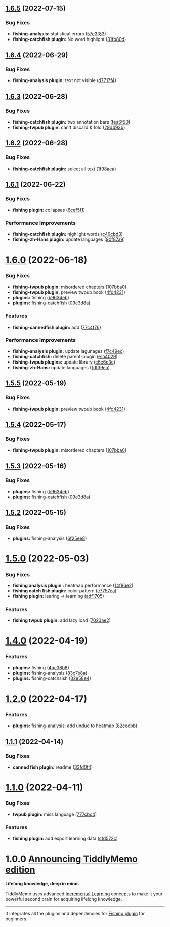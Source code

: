 ## [1.6.5](https://github.com/oflg/TiddlyMemo/compare/v1.6.4...v1.6.5) (2022-07-15)


### Bug Fixes

* **fishing-analysis:** statistical errors ([57e3f83](https://github.com/oflg/TiddlyMemo/commit/57e3f832f0747cdb96fcc90b1b1c154c753d9ef9))
* **fishing-catchfish plugin:** No word highlight ([31fb80d](https://github.com/oflg/TiddlyMemo/commit/31fb80d6a4f2ec0eb58ea2ac622e45e823379a4e))

## [1.6.4](https://github.com/oflg/TiddlyMemo/compare/v1.6.3...v1.6.4) (2022-06-29)


### Bug Fixes

* **fishing-analysis plugin:** text not visible ([d7717f4](https://github.com/oflg/TiddlyMemo/commit/d7717f475c4fc6f93e6272375a37a9d1ab1ad5c6))

## [1.6.3](https://github.com/oflg/TiddlyMemo/compare/v1.6.2...v1.6.3) (2022-06-28)


### Bug Fixes

* **fishing-catchfish plugin:** two annotation bars ([fea6f90](https://github.com/oflg/TiddlyMemo/commit/fea6f9034d6cc3066ce05307cffdcec85a6508bc))
* **fishing-twpub plugin:** can't discard & fold ([29d493b](https://github.com/oflg/TiddlyMemo/commit/29d493bbc86fb51c769db71444cbe9c39b380072))

## [1.6.2](https://github.com/oflg/TiddlyMemo/compare/v1.6.1...v1.6.2) (2022-06-28)


### Bug Fixes

* **fishing-catchfish plugin:** select all text ([1f98aea](https://github.com/oflg/TiddlyMemo/commit/1f98aeaf3956e6762df122a6675f5791d240765a))

## [1.6.1](https://github.com/oflg/TiddlyMemo/compare/v1.6.0...v1.6.1) (2022-06-22)


### Bug Fixes

* **fishing plugin:** collapses ([6cef5f1](https://github.com/oflg/TiddlyMemo/commit/6cef5f1f49b71b84b8904937c1a81f501fa62396))


### Performance Improvements

* **fishing-catchfish plugin:** highlight words ([c49cbd3](https://github.com/oflg/TiddlyMemo/commit/c49cbd300a2ae294b368d14aa9120bd53b8c1d3a))
* **fishing-zh-Hans plugin:** update languages ([90f87a9](https://github.com/oflg/TiddlyMemo/commit/90f87a955c596b22052c254a48b165acf8eb47d8))

# [1.6.0](https://github.com/oflg/TiddlyMemo/compare/v1.5.2...v1.6.0) (2022-06-18)


### Bug Fixes

* **fishing-twpub plugin:** misordered chapters ([107bba0](https://github.com/oflg/TiddlyMemo/commit/107bba05dbb3a6fa8a08b73d4ff7686ad92d0205))
* **fishing-twpub plugin:** preview twpub book ([4fd4231](https://github.com/oflg/TiddlyMemo/commit/4fd423148956755c276dbd5a321bd0c58ddac291))
* **plugins:** fishing ([b9634eb](https://github.com/oflg/TiddlyMemo/commit/b9634ebf3e9349ccd63a2afa8eddea11ada2a311))
* **plugins:** fishing-catchfish ([09e3d8a](https://github.com/oflg/TiddlyMemo/commit/09e3d8a351bae48cd7a6a0874787bcb50ad6ff92))


### Features

* **fishing-cannedfish plugin:** add ([77c4f76](https://github.com/oflg/TiddlyMemo/commit/77c4f76652ef442b59ac5f003490da8429b4a650))


### Performance Improvements

* **fishing-analysis plugin:** update lagunages ([f7c49ec](https://github.com/oflg/TiddlyMemo/commit/f7c49ec563c931f7822650c4fe71cb9429d9c3e9))
* **fishing-catchfish:** delete parent-plugin ([e1a4029](https://github.com/oflg/TiddlyMemo/commit/e1a4029afe3d94135561f8ed9f510bf07462b6ea))
* **fishing-twpub plugins:** update library ([c6e6e3c](https://github.com/oflg/TiddlyMemo/commit/c6e6e3cca37c1640cc8faab85ee4d5504f358ef7))
* **fishing-zh-Hans:** update languages ([1df39ea](https://github.com/oflg/TiddlyMemo/commit/1df39ea9524a793cfa3e9111624a80d55e421ba3))

## [1.5.5](https://github.com/oflg/TiddlyMemo/compare/v1.5.4...v1.5.5) (2022-05-19)

### Bug Fixes

* **fishing-twpub plugin:** preview twpub book ([4fd4231](https://github.com/oflg/TiddlyMemo/commit/4fd423148956755c276dbd5a321bd0c58ddac291))

## [1.5.4](https://github.com/oflg/TiddlyMemo/compare/v1.5.3...v1.5.4) (2022-05-17)


### Bug Fixes

* **fishing-twpub plugin:** misordered chapters ([107bba0](https://github.com/oflg/TiddlyMemo/commit/107bba05dbb3a6fa8a08b73d4ff7686ad92d0205))

## [1.5.3](https://github.com/oflg/TiddlyMemo/compare/v1.5.2...v1.5.3) (2022-05-16)


### Bug Fixes

* **plugins:** fishing ([b9634eb](https://github.com/oflg/TiddlyMemo/commit/b9634ebf3e9349ccd63a2afa8eddea11ada2a311))
* **plugins:** fishing-catchfish ([09e3d8a](https://github.com/oflg/TiddlyMemo/commit/09e3d8a351bae48cd7a6a0874787bcb50ad6ff92))

## [1.5.2](https://github.com/oflg/TiddlyMemo/compare/v1.5.1...v1.5.2) (2022-05-15)


### Bug Fixes

* **plugins:** fishing-analysis ([6f25ee8](https://github.com/oflg/TiddlyMemo/commit/6f25ee828ff45094f17dfccf8ade936791056e5f))

# [1.5.0](https://github.com/oflg/TiddlyMemo/compare/v1.4.0...v1.5.0) (2022-05-03)

### Bug Fixes

* **fishing analysis plugin :** heatmap performance ([14f86e2](https://github.com/oflg/TiddlyMemo/commit/14f86e215e27a479407f429ba438391d7798398e))
* **fishing catch fish plugin:** color pattern ([e7757ea](https://github.com/oflg/TiddlyMemo/commit/e7757ea73c09e547359f60eb30898afdf9a23ba6))
* **fishing plugin:** learing -> learning ([adf1705](https://github.com/oflg/TiddlyMemo/commit/adf17059bbdf5455a22f94a3fd4ba630a441a3b5))

### Features

* **fishing twpub plugin:** add lazy load ([7023ae2](https://github.com/oflg/TiddlyMemo/commit/7023ae2893b71e9687fb20929eba420e52dbf475))

# [1.4.0](https://github.com/oflg/TiddlyMemo/compare/v1.3.0...v1.4.0) (2022-04-19)


### Features

* **plugins:** fishing ([4bc38b8](https://github.com/oflg/TiddlyMemo/commit/4bc38b8c99dc3040d1d464f289c1107f3727a37c))
* **plugins:** fishing-analysis ([83c7e8a](https://github.com/oflg/TiddlyMemo/commit/83c7e8a4949f6196ee472e6eb4b3ff13be3e015a))
* **plugins:** fishing-catchsish ([32e58e4](https://github.com/oflg/TiddlyMemo/commit/32e58e433d72100eeeb2bb639579b6191eabd530))

# [1.2.0](https://github.com/oflg/TiddlyMemo/compare/v1.1.1...v1.2.0) (2022-04-17)


### Features

* **plugins:** fishing-analysis: add undue to heatmap ([82cecbb](https://github.com/oflg/TiddlyMemo/commit/82cecbb9c813654367fb135933bc9ee2d231ead9))

## [1.1.1](https://github.com/oflg/TiddlyMemo/compare/v1.1.0...v1.1.1) (2022-04-14)


### Bug Fixes

* **canned fish plugin:** readme ([33fd0f4](https://github.com/oflg/TiddlyMemo/commit/33fd0f4a4728f71ced5eec309779491720201f23))

# [1.1.0](https://github.com/oflg/TiddlyMemo/compare/v1.0.0...v1.1.0) (2022-04-11)


### Bug Fixes

* **twpub plugin:** miss language ([777cbc4](https://github.com/oflg/TiddlyMemo/commit/777cbc4dfb2bcee3a7b7216c1139eb5439756086))


### Features

* **fishing plugin:** add export learning data ([cfd572c](https://github.com/oflg/TiddlyMemo/commit/cfd572c296af7e1280b6c285dbb0587dd66758d6))

# 1.0.0 [Announcing TiddlyMemo edition](https://tiddlymemo.org/)

**Lifelong knowledge, deep in mind.**

TiddlyMemo uses advanced [Incremental Learning](https://help.supermemo.org/wiki/Incremental_learning) concepts to make it your powerful second brain for acquiring lifelong knowledge.

---

 It integrates all the plugins and dependencies for [Fishing plugin](https://github.com/oflg/fishing) for beginners.
